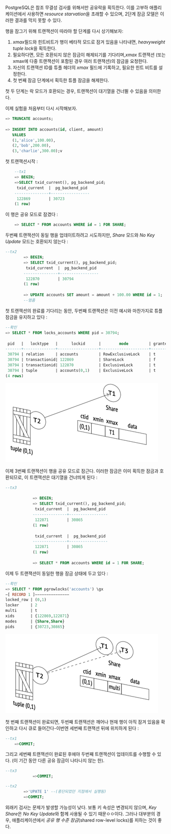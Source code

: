 PostgreSQL은 참조 무결성 검사를 위해서만 공유락을 획득한다. 이를 고부하 애플리케이션에서 사용하면 *resource starvation*을 초래할 수 있으며, 2단계 잠금 모델은 이러한 결과를 막지 못할 수 있다.

행을 잠그기 위해 트랜잭션이 따라야 할 단계를 다시 상기해보자: 
1. *xmax*필드와 힌트비트가 행이 베타적 모드로 잠겨 있음을 나타내면, *heavyweight tuple lock*을 획득한다.
2. 필요하다면, 모든 호환되지 않은 잠금이 해제되기를 기다리며,*xmax* 트랜잭션 (또는 xmax에 다중 트랜잭션이 포함된 경우 여러 트랜잭션)의 잠금을 요청한다.
3. 자신의 트랜잭션 ID를 튜플 헤더의 *xmax* 필드에 기록하고, 필요한 힌트 비트를 설정한다.
4. 첫 번째 잠금 단계에서 획득한 튜플 잠금을 해제한다.


첫 두 단계는 락 모드가 호환되는 경우, 트랜잭션이 대기열을 건너뛸 수 있음을 의미한다.

이제 실험을 처음부터 다시 시작해보자.

```sql
=> TRUNCATE accounts;

=> INSERT INTO accounts(id, client, amount)
   VALUES
   (1,'alice',100.00),
   (2,'bob',200.00),
   (3,'charlie',300.00);v
```

첫 트랜잭션시작 : 

```sql
	--tx1
	=> BEGIN;
	=>SELECT txid_current(), pg_backend_pid;
	 txid_current  |  pg_backend_pid
	---------------+-----------------
	 122869        | 30723
	(1 row)
```

이 행은 공유 모드로 잠겼다 : 

```sql
	=> SELECT * FROM accounts WHERE id = 1 FOR SHARE;
```

두번째 트랜잭션이 동일 행을 업데이트하려고 시도하지만, *Share* 모드와 *No Key Update* 모드는 호환되지 않는다 : 

```sql
--tx2
		=> BEGIN;
		=> SELECT txid_current(), pg_backend_pid;
		 txid_current  |  pg_backend_pid
		---------------+-----------------
		 122870        | 30794
		(1 row)
		
		=> UPDATE accounts SET amount = amount + 100.00 WHERE id = 1;
		--멈춤
```

첫 트랜잭션의 완료를 기다리는 동안, 두번째 트랜잭션은 이전 예시와 마찬가지로 튜플 잠금을 유지하고 있다 : 

```sql
--확인
=> SELECT * FROM locks_accounts WHERE pid = 30794;

 pid   |   locktype   |      lockid      |        mode         | granted 
-------+--------------+------------------+---------------------+---------
 30794 | relation     | accounts         | RowExclusiveLock    | t
 30794 | transactionid| 122869           | ShareLock           | f
 30794 | transactionid| 122870           | ExclusiveLock       | t
 30794 | tuple        | accounts(0,1)    | ExclusiveLock       | t
(4 rows)
```

![](image/CleanShot%20-000087.png)

이제 3번째 트랜잭션이 행을 공유 모드로 잠근다. 이러한 잠금은 이미 획득한 잠금과 호환되므로, 이 트랜잭션은 대기열을 건너띄게 된다 :
```sql
--tx3

			=> BEGIN;
			=> SELECT txid_current(), pg_backend_pid;
			 txid_current  |  pg_backend_pid
			---------------+-----------------
			 122871        | 30865
			(1 row)
			
			 txid_current  |  pg_backend_pid
			---------------+-----------------
			 122871        | 30865
			(1 row)
			
			=> SELECT * FROM accounts WHERE id = 1 FOR SHARE;
```

이제 두 트랜잭션이 동일한 행을 잠금 상태에 두고 있다 : 

```sql
--확인
=> SELECT * FROM pgrowlocks('accounts') \gx
−[ RECORD 1 ]−−−−−−−−−−−−−−−
locked_row | (0,1)
locker     | 2
multi      | t
xids       | {122869,122871}
modes      | {Share,Share}
pids       | {30723,30865}

```

![](image/CleanShot%20-000088.png)


첫 번째 트랜잭션이 완료되면, 두번째 트랜잭션은 깨어나 현재 행이 아직 잠겨 있음을 확인하고 다시 큐로 들어간다-이번엔 세번째 트랜잭션 뒤에 위치하게 된다 :

```sql
--tx1
	=>COMMIT;
```

그리고 세번째 트랜잭션이 완료된 후에야 두번째 트랜잭션이 업데이트를 수행할 수 있다. (이 기간 동안 다른 공유 잠금이 나타나지 않는 한).

```sql
--tx3
			=>COMMIT;
```

```sql
--tx2
		=>'UPATE 1' --(중단되었던 지점에서 실행됨)
		=>COMMIT;
```

외래키 검사는 문제가 발생할 가능성이 낮다. 보통 키 속성은 변경되지 않으며, *Key Share*은 *No Key Update*와 함께 사용될 수 있기 때문ㅇㅇ이다.
그러나 대부분의 경우, 애플리케이션에서 *공유 행 수준 잠금*(shared row-level locks)를 피하는 것이 좋다.



